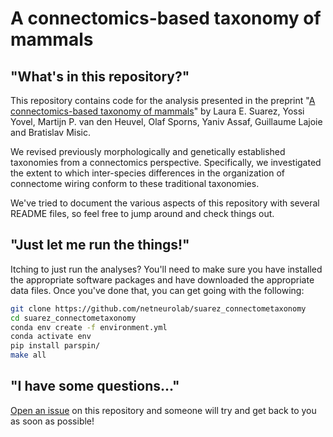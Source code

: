 # A connectomics-based taxonomy of mammals

## "What's in this repository?"

This repository contains code for the analysis presented in the preprint "[A connectomics-based taxonomy of mammals](https://doi.org/10.1101/2022.03.11.483995)" by Laura E. Suarez, Yossi Yovel, Martijn P. van den Heuvel, Olaf Sporns, Yaniv Assaf, Guillaume Lajoie and Bratislav Misic.

We revised previously morphologically and genetically established taxonomies from a connectomics perspective. Specifically, we investigated the extent to which inter-species differences in the organization of connectome wiring conform to these traditional taxonomies.

We've tried to document the various aspects of this repository with several README files, so feel free to jump around and check things out.

## "Just let me run the things!"

Itching to just run the analyses?
You'll need to make sure you have installed the appropriate software packages and have downloaded the appropriate data files.
Once you've done that, you can get going with the following:

```bash
git clone https://github.com/netneurolab/suarez_connectometaxonomy
cd suarez_connectometaxonomy
conda env create -f environment.yml
conda activate env
pip install parspin/
make all
```

## "I have some questions..."

[Open an issue](https://github.com/netneurolab/suarez_connectometaxonomy/issues) on this repository and someone will try and get back to you as soon as possible!
